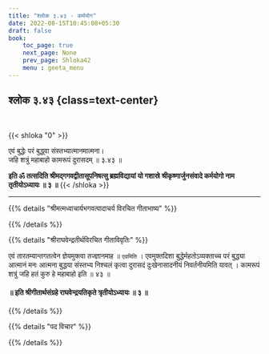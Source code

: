 ```yaml
---
title: "श्लोक ३.४३ - कर्मयोग"
date: 2022-08-15T10:45:08+05:30
draft: false
book:
    toc_page: true
    next_page: None
    prev_page: Shloka42
    menu : geeta_menu
---
```




## श्लोक ३.४३ {class=text-center}

<br/>

{{< shloka  "0"  >}}

एवं बुद्धेः परं बुद्ध्वा संस्तभ्यात्मानमात्मना।  
जहि शत्रुं महाबाहो कामरूपं दुरासदम्  ॥ ३.४३ ॥ 
 
**इति ॐ तत्सदिति श्रीमद्गगवद्वीतासूपनिषत्सु 
  ब्रह्मविद्यायां यो गशास्रे श्रीकृष्णार्जुनसंवादे कर्मयोगो नाम तृतीयोऽध्यायः ॥ ३ ॥**
{{< /shloka >}}

---


{{% details "श्रीमत्मध्वाचार्यभगवत्पादाचर्य विरचित  गीताभाष्य" %}}



{{% /details %}}



{{% details "श्रीराघवेन्द्रतीर्थविरचित गीताविवृतिः" %}}

एवं तारतम्यान्तगतत्वेन ज्ञेयमुक्त्वा तज्ज्ञानमाह ॥ `एवमिति` ।
एवमुक्तदिशा बुद्धेर्महतोऽव्यक्ताच्च परं बुद्ध्या  आत्मानं मनः 
आत्मना बुद्धया संस्तभ्य निश्चलं कृत्वा दुरासदं दुःखेनासादनीयं 
निवर्तनीयमिति यावत्‌ । कामरूपं शत्रुं जहि हतं कुरु हे महाबाहो इति 
॥ ४३ ॥

#### ॥ इति श्रीगीतार्थसंग्रहे राघवेन्द्रयतिकृते त्रृतीयोऽध्यायः ॥ ३ ॥

{{% /details %}}



{{% details "पद विचार" %}}


{{% /details %}}
